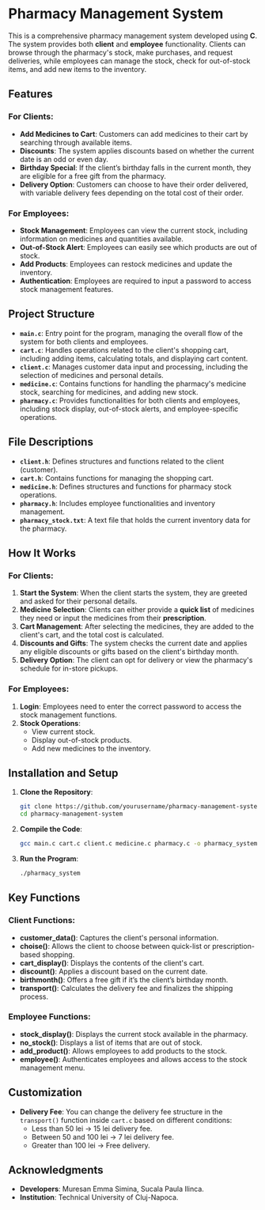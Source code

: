 # Pharmacy Management System

This is a comprehensive pharmacy management system developed using **C**. The system provides both **client** and **employee** functionality. Clients can browse through the pharmacy's stock, make purchases, and request deliveries, while employees can manage the stock, check for out-of-stock items, and add new items to the inventory.

## Features

### For Clients:
- **Add Medicines to Cart**: Customers can add medicines to their cart by searching through available items.
- **Discounts**: The system applies discounts based on whether the current date is an odd or even day.
- **Birthday Special**: If the client’s birthday falls in the current month, they are eligible for a free gift from the pharmacy.
- **Delivery Option**: Customers can choose to have their order delivered, with variable delivery fees depending on the total cost of their order.
  
### For Employees:
- **Stock Management**: Employees can view the current stock, including information on medicines and quantities available.
- **Out-of-Stock Alert**: Employees can easily see which products are out of stock.
- **Add Products**: Employees can restock medicines and update the inventory.
- **Authentication**: Employees are required to input a password to access stock management features.

## Project Structure

- **`main.c`**: Entry point for the program, managing the overall flow of the system for both clients and employees.
- **`cart.c`**: Handles operations related to the client's shopping cart, including adding items, calculating totals, and displaying cart content.
- **`client.c`**: Manages customer data input and processing, including the selection of medicines and personal details.
- **`medicine.c`**: Contains functions for handling the pharmacy's medicine stock, searching for medicines, and adding new stock.
- **`pharmacy.c`**: Provides functionalities for both clients and employees, including stock display, out-of-stock alerts, and employee-specific operations.

## File Descriptions

- **`client.h`**: Defines structures and functions related to the client (customer).
- **`cart.h`**: Contains functions for managing the shopping cart.
- **`medicine.h`**: Defines structures and functions for pharmacy stock operations.
- **`pharmacy.h`**: Includes employee functionalities and inventory management.
- **`pharmacy_stock.txt`**: A text file that holds the current inventory data for the pharmacy.

## How It Works

### For Clients:
1. **Start the System**: When the client starts the system, they are greeted and asked for their personal details.
2. **Medicine Selection**: Clients can either provide a **quick list** of medicines they need or input the medicines from their **prescription**.
3. **Cart Management**: After selecting the medicines, they are added to the client's cart, and the total cost is calculated.
4. **Discounts and Gifts**: The system checks the current date and applies any eligible discounts or gifts based on the client's birthday month.
5. **Delivery Option**: The client can opt for delivery or view the pharmacy's schedule for in-store pickups.

### For Employees:
1. **Login**: Employees need to enter the correct password to access the stock management functions.
2. **Stock Operations**:
   - View current stock.
   - Display out-of-stock products.
   - Add new medicines to the inventory.

## Installation and Setup

1. **Clone the Repository**:
    ```bash
    git clone https://github.com/yourusername/pharmacy-management-system.git
    cd pharmacy-management-system
    ```

2. **Compile the Code**:
    ```bash
    gcc main.c cart.c client.c medicine.c pharmacy.c -o pharmacy_system
    ```

3. **Run the Program**:
    ```bash
    ./pharmacy_system
    ```

## Key Functions

### Client Functions:
- **customer_data()**: Captures the client's personal information.
- **choise()**: Allows the client to choose between quick-list or prescription-based shopping.
- **cart_display()**: Displays the contents of the client's cart.
- **discount()**: Applies a discount based on the current date.
- **birthmonth()**: Offers a free gift if it’s the client’s birthday month.
- **transport()**: Calculates the delivery fee and finalizes the shipping process.

### Employee Functions:
- **stock_display()**: Displays the current stock available in the pharmacy.
- **no_stock()**: Displays a list of items that are out of stock.
- **add_product()**: Allows employees to add products to the stock.
- **employee()**: Authenticates employees and allows access to the stock management menu.

## Customization

- **Delivery Fee**: You can change the delivery fee structure in the `transport()` function inside `cart.c` based on different conditions:
  - Less than 50 lei → 15 lei delivery fee.
  - Between 50 and 100 lei → 7 lei delivery fee.
  - Greater than 100 lei → Free delivery.

## Acknowledgments

- **Developers**: Muresan Emma Simina, Sucala Paula Ilinca.
- **Institution**: Technical University of Cluj-Napoca.

